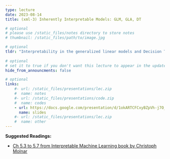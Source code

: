 ```yaml
---
type: lecture
date: 2023-08-14
title: (xml-3) Inherently Interpretable Models: GLM, GLA, DT

# optional
# please use /static_files/notes directory to store notes
# thumbnail: /static_files/path/to/image.jpg

# optional
tldr: "Interpretability in the generalized linear models and Decision Trees"
  
# optional
# set it to true if you don't want this lecture to appear in the updates section
hide_from_announcments: false

# optional
links: 
    #- url: /static_files/presentations/lec.zip
    #  name: notes
    #- url: /static_files/presentations/code.zip
    #  name: codes
    - url: https://docs.google.com/presentation/d/1okARTCFCxyBZpVh-j7O_B8WLn885Hor4HWTQN7HRQTY/edit?usp=sharing
      name: slides
    #- url: /static_files/presentations/lec.zip
    #  name: other
---
```


**Suggested Readings:**
- [Ch 5.3 to 5.7 from Interpretable Machine Learning book by Christoph Molnar](https://christophm.github.io/interpretable-ml-book/interpretability-importance.html)
